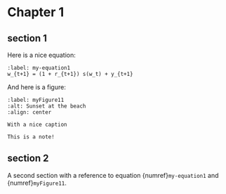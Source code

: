 # Chapter 1

## section 1 

Here is a nice equation:
```{math}
:label: my-equation1
w_{t+1} = (1 + r_{t+1}) s(w_t) + y_{t+1}
```

And here is a figure:

```{figure} ../figures/avatar.png
:label: myFigure11
:alt: Sunset at the beach
:align: center

With a nice caption
```

```{note}
This is a note!
```


## section 2 

A second section with a reference to equation {numref}`my-equation1` and {numref}`myFigure11`.

